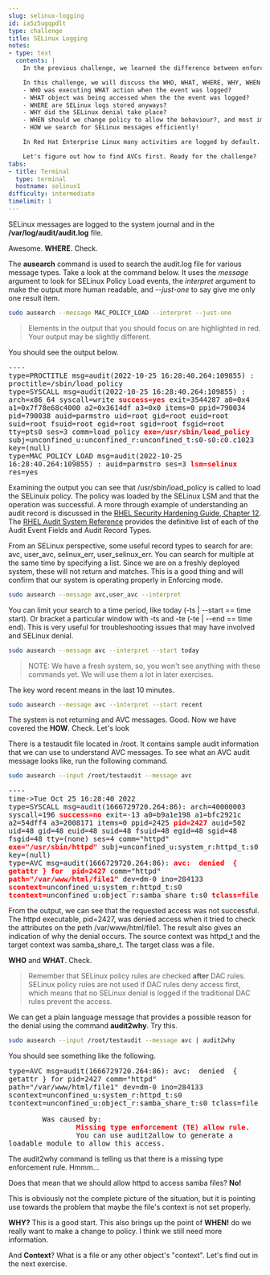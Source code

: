 ```yaml
---
slug: selinux-logging
id: ia5z5ugqpdlt
type: challenge
title: SELinux Logging
notes:
- type: text
  contents: |
    In the previous challenge, we learned the difference between enforcing mode and permissive mode, how to change it at runtime for the system and a process, and how to ensure our change survives a reboot.

    In this challenge, we will discuss the WHO, WHAT, WHERE, WHY, WHEN and HOW of SELinux logging.
    - WHO was executing WHAT action when the event was logged?
    - WHAT object was being accessed when the the event was logged?
    - WHERE are SELinux logs stored anyways?
    - WHY did the SELinux denial take place?
    - WHEN should we change policy to allow the behaviour?, and most importantly
    - HOW we search for SELinux messages efficiently!

    In Red Hat Enterprise Linux many activities are logged by default. SELinux denials are one of those things. SELinux configuration is loaded at boot time. Remember that SELinux information is stored in the xattrs of every file, so as soon as anything is touched, that information is loaded as part of the object's attributes. As the system loads, the information about each subject (process) and what actions they are allowed to do to what target (process or file) are determined by the SELinux Security Server reading and applying Security Policy to the subject. A cache exists that stores this decision information to increase performance. The cache is always checked first. It is called the **Access Vector Cache** or **AVC**. When an AVC entry is checked and the access is denied, that denial is logged with an entry of type=AVC. The AVCs tell us a lot about how our applications are behaving with SELinux.

    Let's figure out how to find AVCs first. Ready for the challenge?
tabs:
- title: Terminal
  type: terminal
  hostname: selinux1
difficulty: intermediate
timelimit: 1
---
```

SELinux messages are logged to the system journal and in the **/var/log/audit/audit.log** file.

Awesome. **WHERE**. Check.

The **ausearch** command is used to search the audit.log file for various message types. Take a look at the command below. It uses the *message* argument to look for SELinux Policy Load events, the *interpret* argument to make the output more human readable, and *--just-one* to say give me only one result item.

```bash
sudo ausearch --message MAC_POLICY_LOAD --interpret --just-one
```

> Elements in the output that you should focus on are highlighted in red. Your output may be slightly different.

You should see the output below.
<pre class="file" style="white-space: pre-wrap; font-family:monospace;">----
type=PROCTITLE msg=audit(2022-10-25 16:28:40.264:109855) : proctitle=/sbin/load_policy
type=SYSCALL msg=audit(2022-10-25 16:28:40.264:109855) : arch=x86_64 syscall=write <strong style="color: red">success=yes</strong> exit=3544287 a0=0x4 a1=0x7f78e68c4000 a2=0x3614df a3=0x0 items=0 ppid=790034 pid=790038 auid=parmstro uid=root gid=root euid=root suid=root fsuid=root egid=root sgid=root fsgid=root tty=pts0 ses=3 comm=load_policy <strong style="color: red">exe=/usr/sbin/load_policy</strong> subj=unconfined_u:unconfined_r:unconfined_t:s0-s0:c0.c1023 key=(null)
type=MAC_POLICY_LOAD msg=audit(2022-10-25 16:28:40.264:109855) : auid=parmstro ses=3 <strong style="color: red">lsm=selinux</strong> res=yes
</pre>

Examining the output you can see that /usr/sbin/load_policy is called to load the SELinuix policy. The policy was loaded by the SELinux LSM and that the operation was successful. A more through example of understanding an audit record is discussed in the [RHEL Security Hardening Guide, Chapter 12](https://access.redhat.com/documentation/en-us/red_hat_enterprise_linux/9/html/security_hardening/auditing-the-system_security-hardening#understanding-audit-log-files_auditing-the-system). The [RHEL Audit System Reference](https://access.redhat.com/articles/4409591) provides the definitive list of each of the Audit Event Fields and Audit Record Types.

From an SELinux perspective, some useful record types to search for are: avc, user_avc, selinux_err, user_selinux_err. You can search for multiple at the same time by specifying a list. Since we are on a freshly deployed system, these will not return and matches. This is a good thing and will confirm that our system is operating properly in Enforcing mode.

```bash
sudo ausearch --message avc,user_avc --interpret
```

You can limit your search to a time period, like today (-ts | --start == time start). Or bracket a particular window with -ts and -te (-te | --end == time end). This is very useful for troubleshooting issues that may have involved and SELinux denial.

```bash
sudo ausearch --message avc --interpret --start today
```

> NOTE: We have a fresh system, so, you won't see anything with these commands yet. We will use them a lot in later exercises.

The key word recent means in the last 10 minutes.

```bash
sudo ausearch --message avc --interpret --start recent
```

The system is not returning and AVC messages. Good. Now we have covered the **HOW**. Check. Let's look

There is a testaudit file located in /root. It contains sample audit information that we can use to understand AVC messages. To see what an AVC audit message looks like, run the following command.

```bash
sudo ausearch --input /root/testaudit --message avc
```

<pre class="file" style="white-space: pre-wrap; font-family:monospace;">----
time->Tue Oct 25 16:28:40 2022
type=SYSCALL msg=audit(1666729720.264:86): arch=40000003 syscall=196 <strong style="color: red">success=no</strong> exit=-13 a0=b9a1e198 a1=bfc2921c a2=54dff4 a3=2008171 items=0 ppid=2425 <strong style="color: red">pid=2427</strong> auid=502 uid=48 gid=48 euid=48 suid=48 fsuid=48 egid=48 sgid=48 fsgid=48 tty=(none) ses=4 comm="httpd" <strong style="color: red">exe="/usr/sbin/httpd"</strong> subj=unconfined_u:system_r:httpd_t:s0 key=(null)
type=AVC msg=audit(1666729720.264:86): <strong style="color: red">avc:  denied  { getattr } for  pid=2427</strong style="color: red"> comm="httpd" <strong style="color: red">path="/var/www/html/file1"</strong> dev=dm-0 ino=284133 <strong style="color: red">scontext=</strong>unconfined_u:system_r:httpd_t:s0 <strong style="color: red">tcontext=</strong>unconfined_u:object_r:samba_share_t:s0 <strong style="color: red">tclass=file</strong></pre>

From the output, we can see that the requested access was not successful. The httpd executable, pid=2427, was denied access when it tried to check the attributes on the peth /var/www/html/file1. The result also gives an indication of why the denial occurs. The source context was httpd_t and the target context was samba_share_t. The target class was a file.

**WHO** and **WHAT**. Check.

> Remember that SELinux policy rules are checked **after** DAC rules. SELinux policy rules are not used if DAC rules deny access first, which means that no SELinux denial is logged if the traditional DAC rules prevent the access.

We can get a plain language message that provides a possible reason for the denial using the command **audit2why**. Try this.

```bash
sudo ausearch --input /root/testaudit --message avc | audit2why
```

You should see something like the following.

<pre class="file" style="white-space: pre-wrap; font-family:monospace;">type=AVC msg=audit(1666729720.264:86): avc:  denied  { getattr } for pid=2427 comm="httpd" path="/var/www/html/file1" dev=dm-0 ino=284133 scontext=unconfined_u:system_r:httpd_t:s0 tcontext=unconfined_u:object_r:samba_share_t:s0 tclass=file

        Was caused by:
                <strong style="color: red">Missing type enforcement (TE) allow rule.</strong>
                You can use audit2allow to generate a loadable module to allow this access.
</pre>

The audit2why command is telling us that there is a missing type enforcement rule. Hmmm...

Does that mean that we should allow httpd to access samba files? **No!**

This is obviously not the complete picture of the situation, but it is pointing use towards the problem that maybe the file's context is not set properly.

**WHY?** This is a good start. This also brings up the point of **WHEN!** do we really want to make a change to policy. I think we still need more information.

And **Context**? What is a file or any other object's "context". Let's find out in the next exercise.
